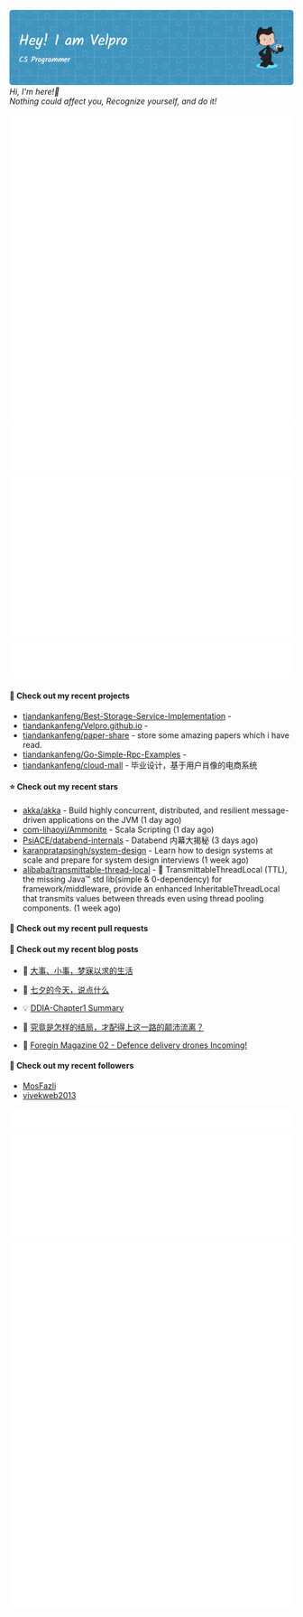 ![Header](./github-header-image.png)
_Hi, I'm here!👋_
<br>
_Nothing could affect you, Recognize yourself, and do it!_



![Metrics](/github-metrics.svg)
![Metrics](/metrics.plugin.languages.details.svg)
![Metrics](/metrics.plugin.languages.recent.svg)
![Metrics](/metrics.plugin.stars.svg)
![Metrics](/metrics.plugin.topics.svg)
















#### 🌱 Check out my recent projects

- [tiandankanfeng/Best-Storage-Service-Implementation](https://github.com/tiandankanfeng/Best-Storage-Service-Implementation) - 
- [tiandankanfeng/Velpro.github.io](https://github.com/tiandankanfeng/Velpro.github.io) - 
- [tiandankanfeng/paper-share](https://github.com/tiandankanfeng/paper-share) - store some amazing papers which i have read.
- [tiandankanfeng/Go-Simple-Rpc-Examples](https://github.com/tiandankanfeng/Go-Simple-Rpc-Examples) - 
- [tiandankanfeng/cloud-mall](https://github.com/tiandankanfeng/cloud-mall) - 毕业设计，基于用户肖像的电商系统

#### ⭐ Check out my recent stars

- [akka/akka](https://github.com/akka/akka) - Build highly concurrent, distributed, and resilient message-driven applications on the JVM (1 day ago)
- [com-lihaoyi/Ammonite](https://github.com/com-lihaoyi/Ammonite) - Scala Scripting (1 day ago)
- [PsiACE/databend-internals](https://github.com/PsiACE/databend-internals) - Databend 内幕大揭秘 (3 days ago)
- [karanpratapsingh/system-design](https://github.com/karanpratapsingh/system-design) - Learn how to design systems at scale and prepare for system design interviews (1 week ago)
- [alibaba/transmittable-thread-local](https://github.com/alibaba/transmittable-thread-local) - 📌 TransmittableThreadLocal (TTL), the missing Java™ std lib(simple &amp; 0-dependency) for framework/middleware, provide an enhanced InheritableThreadLocal that transmits values between threads even using thread pooling components. (1 week ago)

#### 🔨 Check out my recent pull requests


#### 📜 Check out my recent blog posts

- 🦒 [大事、小事，梦寐以求的生活](https://liangye-xo.xyz/?p=877) 

- 🐲 [七夕的今天，说点什么](https://liangye-xo.xyz/?p=874) 

- 💡 [DDIA-Chapter1 Summary](https://liangye-xo.xyz/?p=868) 

- 👺 [究竟是怎样的结局，才配得上这一路的颠沛流离？](https://liangye-xo.xyz/?p=863) 

- 🚦 [Foregin Magazine 02 - Defence delivery drones Incoming!](https://liangye-xo.xyz/?p=830) 


#### 👯 Check out my recent followers

- [MosFazli](https://github.com/MosFazli)
- [vivekweb2013](https://github.com/vivekweb2013)

![Metrics](/metrics.plugin.achievements.svg)
![Metrics](/metrics.plugin.anilist.characters.svg)
![Metrics](/metrics.plugin.anilist.svg)
